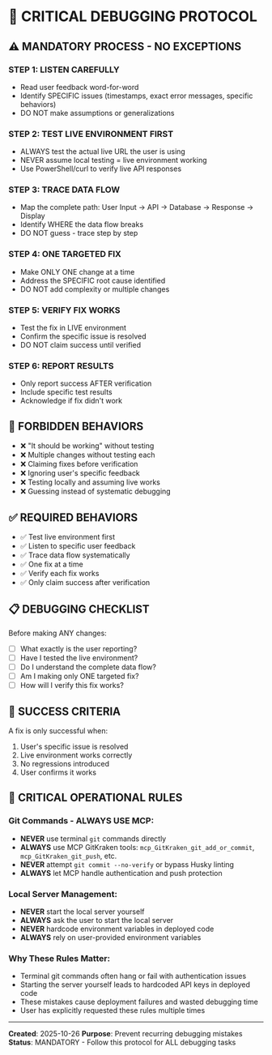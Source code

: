 # 🚨 CRITICAL DEBUGGING PROTOCOL

## ⚠️ MANDATORY PROCESS - NO EXCEPTIONS

### **STEP 1: LISTEN CAREFULLY**
- Read user feedback word-for-word
- Identify SPECIFIC issues (timestamps, exact error messages, specific behaviors)
- DO NOT make assumptions or generalizations

### **STEP 2: TEST LIVE ENVIRONMENT FIRST**
- ALWAYS test the actual live URL the user is using
- NEVER assume local testing = live environment working
- Use PowerShell/curl to verify live API responses

### **STEP 3: TRACE DATA FLOW**
- Map the complete path: User Input → API → Database → Response → Display
- Identify WHERE the data flow breaks
- DO NOT guess - trace step by step

### **STEP 4: ONE TARGETED FIX**
- Make ONLY ONE change at a time
- Address the SPECIFIC root cause identified
- DO NOT add complexity or multiple changes

### **STEP 5: VERIFY FIX WORKS**
- Test the fix in LIVE environment
- Confirm the specific issue is resolved
- DO NOT claim success until verified

### **STEP 6: REPORT RESULTS**
- Only report success AFTER verification
- Include specific test results
- Acknowledge if fix didn't work

## 🚫 FORBIDDEN BEHAVIORS

- ❌ "It should be working" without testing
- ❌ Multiple changes without testing each
- ❌ Claiming fixes before verification
- ❌ Ignoring user's specific feedback
- ❌ Testing locally and assuming live works
- ❌ Guessing instead of systematic debugging

## ✅ REQUIRED BEHAVIORS

- ✅ Test live environment first
- ✅ Listen to specific user feedback
- ✅ Trace data flow systematically
- ✅ One fix at a time
- ✅ Verify each fix works
- ✅ Only claim success after verification

## 📋 DEBUGGING CHECKLIST

Before making ANY changes:
- [ ] What exactly is the user reporting?
- [ ] Have I tested the live environment?
- [ ] Do I understand the complete data flow?
- [ ] Am I making only ONE targeted fix?
- [ ] How will I verify this fix works?

## 🎯 SUCCESS CRITERIA

A fix is only successful when:
1. User's specific issue is resolved
2. Live environment works correctly
3. No regressions introduced
4. User confirms it works

## 🚨 CRITICAL OPERATIONAL RULES

### Git Commands - ALWAYS USE MCP:
- **NEVER** use terminal `git` commands directly
- **ALWAYS** use MCP GitKraken tools: `mcp_GitKraken_git_add_or_commit`, `mcp_GitKraken_git_push`, etc.
- **NEVER** attempt `git commit --no-verify` or bypass Husky linting
- **ALWAYS** let MCP handle authentication and push protection

### Local Server Management:
- **NEVER** start the local server yourself
- **ALWAYS** ask the user to start the local server
- **NEVER** hardcode environment variables in deployed code
- **ALWAYS** rely on user-provided environment variables

### Why These Rules Matter:
- Terminal git commands often hang or fail with authentication issues
- Starting the server yourself leads to hardcoded API keys in deployed code
- These mistakes cause deployment failures and wasted debugging time
- User has explicitly requested these rules multiple times

---
**Created**: 2025-10-26
**Purpose**: Prevent recurring debugging mistakes
**Status**: MANDATORY - Follow this protocol for ALL debugging tasks
